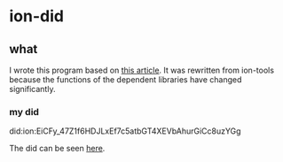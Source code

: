 # ion-did

## what

I wrote this program based on [this article](https://medium.com/@a.a.lechner/tutorial-how-to-create-a-did-on-the-ion-network-d4b8ebca280a). It was rewritten from ion-tools because the functions of the dependent libraries have changed significantly.

### my did

did:ion:EiCFy_47Z1f6HDJLxEf7c5atbGT4XEVbAhurGiCc8uzYGg

The did can be seen [here](https://identity.foundation/ion/explorer/?did=did%3Aion%3AEiCFy_47Z1f6HDJLxEf7c5atbGT4XEVbAhurGiCc8uzYGg).